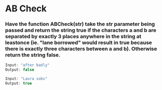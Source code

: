 # AB Check

### Have the function ABCheck(str) take the str parameter being passed and return the string true if the characters a and b are separated by exactly 3 places anywhere in the string at leastonce (ie. "lane borrowed" would result in true because there is exactly three characters between a and b). Otherwise return the string false.

```java
Input: "after badly"
Output: false

Input: "Laura sobs"
Output: true
```